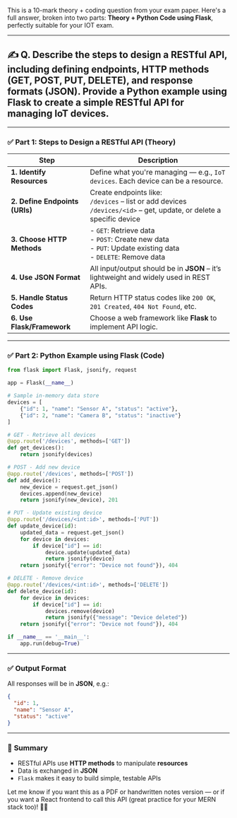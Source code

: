 This is a 10-mark theory + coding question from your exam paper. Here's a full answer, broken into two parts: **Theory + Python Code using Flask**, perfectly suitable for your IOT exam.

---

## ✍️ **Q. Describe the steps to design a RESTful API, including defining endpoints, HTTP methods (GET, POST, PUT, DELETE), and response formats (JSON). Provide a Python example using Flask to create a simple RESTful API for managing IoT devices.**

---

### ✅ **Part 1: Steps to Design a RESTful API (Theory)**

| **Step**                       | **Description**                                                                                                            |
| ------------------------------ | -------------------------------------------------------------------------------------------------------------------------- |
| **1. Identify Resources**      | Define what you're managing — e.g., `IoT devices`. Each device can be a resource.                                          |
| **2. Define Endpoints (URIs)** | Create endpoints like:<br> `/devices` – list or add devices<br> `/devices/<id>` – get, update, or delete a specific device |
| **3. Choose HTTP Methods**     | - `GET`: Retrieve data<br> - `POST`: Create new data<br> - `PUT`: Update existing data<br> - `DELETE`: Remove data         |
| **4. Use JSON Format**         | All input/output should be in **JSON** – it’s lightweight and widely used in REST APIs.                                    |
| **5. Handle Status Codes**     | Return HTTP status codes like `200 OK`, `201 Created`, `404 Not Found`, etc.                                               |
| **6. Use Flask/Framework**     | Choose a web framework like **Flask** to implement API logic.                                                              |

---

### ✅ **Part 2: Python Example using Flask (Code)**

```python
from flask import Flask, jsonify, request

app = Flask(__name__)

# Sample in-memory data store
devices = [
    {"id": 1, "name": "Sensor A", "status": "active"},
    {"id": 2, "name": "Camera B", "status": "inactive"}
]

# GET - Retrieve all devices
@app.route('/devices', methods=['GET'])
def get_devices():
    return jsonify(devices)

# POST - Add new device
@app.route('/devices', methods=['POST'])
def add_device():
    new_device = request.get_json()
    devices.append(new_device)
    return jsonify(new_device), 201

# PUT - Update existing device
@app.route('/devices/<int:id>', methods=['PUT'])
def update_device(id):
    updated_data = request.get_json()
    for device in devices:
        if device["id"] == id:
            device.update(updated_data)
            return jsonify(device)
    return jsonify({"error": "Device not found"}), 404

# DELETE - Remove device
@app.route('/devices/<int:id>', methods=['DELETE'])
def delete_device(id):
    for device in devices:
        if device["id"] == id:
            devices.remove(device)
            return jsonify({"message": "Device deleted"})
    return jsonify({"error": "Device not found"}), 404

if __name__ == '__main__':
    app.run(debug=True)
```

---

### ✅ **Output Format**

All responses will be in **JSON**, e.g.:

```json
{
  "id": 1,
  "name": "Sensor A",
  "status": "active"
}
```

---

### 🏁 **Summary**

* RESTful APIs use **HTTP methods** to manipulate **resources**
* Data is exchanged in **JSON**
* `Flask` makes it easy to build simple, testable APIs

Let me know if you want this as a PDF or handwritten notes version — or if you want a React frontend to call this API (great practice for your MERN stack too)! 🧠🚀
